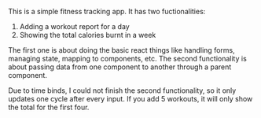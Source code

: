This is a simple fitness tracking app.
It has two fuctionalities:
   1. Adding a workout report for a day
   2. Showing the total calories burnt in a week

The first one is about doing the basic react things like handling forms, managing state, mapping to components, etc.
The second functionality is about passing data from one component to another through a parent component.

Due to time binds, I could not finish the second functionality, so it only updates one cycle after every input. If you add 5 workouts, it will only show the total for the first four.
